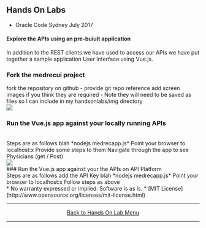 ## Hands On Labs

- Oracle Code Sydney July 2017

#### Explore the APIs using an pre-buiult application

In addition to the REST clients we have used to access our APIs we have put together a sample application User Interface using Vue.js.

### Fork the medrecui project 
fork the repository on github - provide git repo reference
add screen images if you think they are required - 
Note they will need to be saved as files so I can include in my handsonlabs/img directory
<br>
<img src="./img/medrecui1.PNG"/>
<br>
### Run the Vue.js app against your locally running APIs
<br>
Steps are as follows
blah
*nodejs medrecapp.js*
Point your browser to localhost:x
Provide some steps to them Navigate through the app to see Physicians (get / Post)
<br>
<img src="./img/pictureN.PNG" />
<br>
### Run the Vue.js app against your the APIs on API Platform
<br>
Steps are as follows
add the API Key 
blah
*nodejs medrecapp.js*
Point your browser to localhost:x
Follow steps as above
<br>
* No warranty expressed or implied.  Software is as is.
* [MIT License](http://www.opensource.org/licenses/mit-license.html)
<br>
<hr />
<center>
<a href="../../handsonlabs" class="btn" >Back to Hands On Lab Menu</a>
<center/>
<hr />

